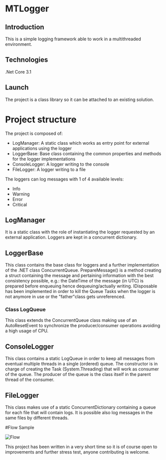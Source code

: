 ﻿# MTLogger

## Introduction

This is a simple logging framework able to work in a multithreaded environment.

## Technologies

.Net Core 3.1

## Launch

The project is a class library so it can be attached to an existing solution.

# Project structure

The project is composed of:

- LogManager: A static class which works as entry point for external applications using the logger
- LoggerBase: Base class containing the common properties and methods for the logger implementations
- ConsoleLogger: A logger writing to the console
- FileLogger: A logger writing to a file

The loggers can log messages with 1 of 4 available levels:

- Info
- Warning
- Error
- Critical

## LogManager

It is a static class with the role of instantiating the logger requested by an external application. 
Loggers are kept in a concurrent dictionary.

## LoggerBase

This class contains the base class for loggers and a further implementation of the .NET class ConcurrentQueue<T>.
PrepareMessage() is a method creating a struct containing the message and pertaining information with the best consistency possible, e.g.: the DateTime of the message (in UTC) is prepared before enqueuing hence dequeuing/actually writing.
IDisposable has been implemented in order to kill the Queue Tasks when the logger is not anymore in use or the "father"class gets unreferenced.

### Class LogQueue<T>

This class extends the ConcurrentQueue<T> class making use of an AutoResetEvent to synchronize the producer/consumer operations avoiding a high usage of CPU.

## ConsoleLogger

This class contains a static LogQueue in order to keep all messages from eventual multiple threads in a single (ordered) queue.
The constructor is in charge of creating the Task (System.Threading) that will work as consumer of the queue.
The producer of the queue is the class itself in the parent thread of the consumer.

## FileLogger

This class makes use of a static ConcurrentDictionary containing a queue for each file that will contain logs.
It is possible also log messages in the same files by different threads.


#Flow Sample

![Flow]()



This project has been written in a very short time so it is of course open to improvements and further stress test, anyone contributing is welcome.